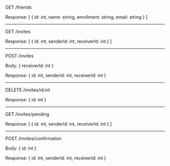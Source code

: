 GET /friends

Response:
[
  {
    id: int,
    name: string,
    enrollment: string,
    email: string
  }
]

------------------------------------

GET /invites

Response:
[
  {
    id: int,
    senderId: int,
    receiverId: int
  }
]

------------------------------------

POST /invites

Body:
{
  receiverId: int
}

Response:
{
  id: int,
  senderId: int,
  receiverId: int
}

------------------------------------

DELETE /invites/id:int

Response:
{
  id: int
}

------------------------------------

GET /invites/pending

Response:
[
  {
    id: int,
    senderId: int,
    receiverId: int
  }
]

------------------------------------

POST /invites/confirmation

Body:
{
  id: int
}

Response:
{
  id: int,
  senderId: int,
  receiverId: int
}
